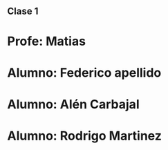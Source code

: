 ## Clase 1

# Profe: Matias

# Alumno: Federico apellido
# Alumno: Alén Carbajal
# Alumno: Rodrigo Martinez

